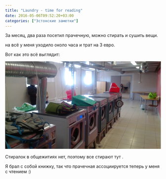 ```yaml
---
title: "Laundry - time for reading"
date: 2016-05-06T09:52:20+03:00
categories: ["Эстонские заметки"]
---
```


За месяц, два раза посетил прачечную, можно стирать и сушить вещи.

на всё у меня уходило около часа и трат на 3 евро.

<!--more-->

Вот как это всё выглядит: 

![Camp](/images/estonia/laundry.jpg "Процесс идёт")

Стиралок в общежитиях нет, поэтому все стирают тут  .

Я брал с собой книжку, так что прачечная ассоциируется теперь у меня с чтением :)
